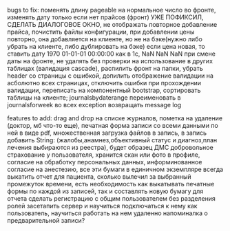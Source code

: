 bugs to fix: 
  поменять длину pageable на нормальное число во фронте,
  изменять дату только если нет прайсов (фронт) УЖЕ ПОФИКСИЛ, СДЕЛАТЬ ДИАЛОГОВОЕ ОКНО,
  не отображать повторное добавление прайса,
  почистить файлы конфигурации,
  при добавлении цены повторно, она добавляется на клиенте, но не на бэке(нужно либо убрать на клиенте, либо дублировать на бэке)
  если цена новая, то ставить дату 1970 01-01-01 00:00:00 как в 1с,
  NaN NaN NaN при смене даты на фронте,
  не удалять без проверки на использование в других таблицах (валидация cascade),
  распилить фронт на папки,
  убрать header со страницы с ошибкой,
  допилить отображение валидации на асболютно всех страницах, отключить ошибки при прохождении валидации,
  переписать на компонентный bootstrap,
  сортировать таблицы на клиенте;
  journalsbydaterange переименовать в journalsforweek
  во всех exception возвращать message log

features to add:
  drag and drop на списке журналов,
  пометка на удаление (доктор, мб что-то еще),
  печатная форма записи со всеми данными по ней в виде pdf,
  множественная загрузка файлов в запись,
  в запись добавить String:
      (жалобы,анамнез,объективный статус и диагноз,план лечения выбираются из реестра), будет образец
      ДМС добровольное страхование у пользователя, хранится скан или фото в профиле, согласие на обработку персональных данных, информинованное согласие на анестезию, все эти бумаги в единичном экземпляре всегда
  выкатить отчет для пациента, сколько вылечил за выбранный промежуток времени, есть необходимость как выкатывать печатные формы по каждой из записей, так и составлять новую бумагу для отчета
  сделать регистрацию с общим пользователем без разделения ролей
  засетапить сервер и научиться подключаться к нему как пользователь, научиться работать на нем удаленно
  напоминалка о предварительной записи?
